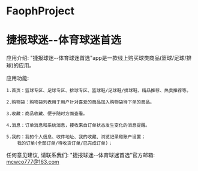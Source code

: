 # FaophProject
# 捷报球迷--体育球迷首选

  应用介绍: "捷报球迷--体育球迷首选"app是一款线上购买球类商品(篮球/足球/排球)的应用。

  应用功能: 

    1.首页：篮球专区、足球专区、排球专区、篮球鞋/足球鞋/排球鞋、精品推荐、热卖推荐等。
    
    2.购物袋：购物袋列表用于用户针对喜爱的商品加入购物袋待下单的商品。
        
    3.收藏：商品收藏、便于随时方面查看。

    4.消息：订单消息和系统消息，接收来自订单状态发生变化的消息提醒。
        
    5.我的：我的个人信息、收件地址、我的收藏、浏览记录和账户设置；
        我的订单(全部订单/待收货订单/已完成订单)；
      
  任何意见建议, 请联系我们: 
  "捷报球迷--体育球迷首选"官方邮箱: mcwco777@163.com
